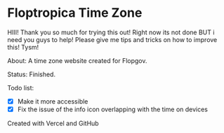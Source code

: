 # Floptropica Time Zone
HIII! Thank you so much for trying this out! Right now its not done BUT i need you guys to help! Please give me tips and tricks on how to improve this! Tysm!

About: A time zone website created for Flopgov.

Status: Finished.

Todo list:

- [x] Make it more accessible
- [x] Fix the issue of the info icon overlapping with the time on devices

Created with Vercel and GitHub
